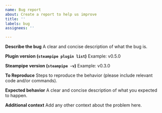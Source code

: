```yaml
---
name: Bug report
about: Create a report to help us improve
title: ''
labels: bug
assignees: ''

---
```


**Describe the bug**
A clear and concise description of what the bug is.

**Plugin version (`steampipe plugin list`)**
Example: v0.5.0

**Steampipe version (`steampipe -v`)**
Example: v0.3.0

**To Reproduce**
Steps to reproduce the behavior (please include relevant code and/or commands).

**Expected behavior**
A clear and concise description of what you expected to happen.

**Additional context**
Add any other context about the problem here.
